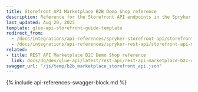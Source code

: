 ```yaml
---
title: Storefront API Marketplace B2B Demo Shop reference
description: Reference for the Storefront API endpoints in the Spryker B2B Demo Shop Marketplace.
last_updated: Aug 20, 2025
template: glue-api-storefront-guide-template
redirect_from:
  - /docs/integrations/api-references/spryker-storefront-api/storefront-api-marketplace-b2b-demo-shop-reference.html
  - /docs/integrations/api-references/spryker-rest-api/storefront-api-marketplace-b2b-demo-shop-reference.html
related:
- title: REST API Marketplace B2C Demo Shop reference
  link: docs/dg/dev/glue-api/latest/rest-api/rest-api-marketplace-b2c-demo-shop-reference.html
swagger_url: "/js/temp/b2b_marketplace_storefront_api.json"
---
```


{% include api-references-swagger-block.md %}
